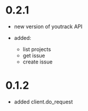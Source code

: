 # 0.2.1

* new version of youtrack API

* added:
    * list projects
    * get issue
    * create issue
    


# 0.1.2

* added client.do_request
